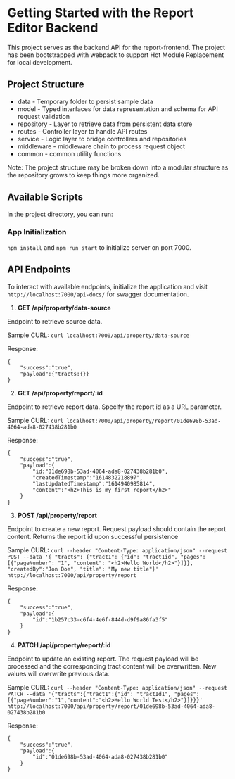 # Getting Started with the Report Editor Backend

This project serves as the backend API for the report-frontend. The project has been bootstrapped with webpack
to support Hot Module Replacement for local development.

## Project Structure
* data - Temporary folder to persist sample data
* model - Typed interfaces for data representation and schema for API request validation
* repository - Layer to retrieve data from persistent data store
* routes - Controller layer to handle API routes
* service - Logic layer to bridge controllers and repositories
* middleware - middleware chain to process request object
* common - common utility functions 

Note: The project structure may be broken down into a modular structure as the repository grows to keep things more
organized.

## Available Scripts

In the project directory, you can run:

### App Initialization

`npm install` and `npm run start` to initialize server on port 7000.

## API Endpoints

To interact with available endpoints, initialize the application and visit `http://localhost:7000/api-docs/` for swagger documentation.

1. **GET /api/property/data-source**

Endpoint to retrieve source data.

Sample CURL: `curl localhost:7000/api/property/data-source`

Response: 
```
{
    "success":"true",
    "payload":{"tracts:{}}
}

```

2. **GET /api/property/report/:id**

Endpoint to retrieve report data. Specify the report id as a URL parameter.

Sample CURL: `curl localhost:7000/api/property/report/01de698b-53ad-4064-ada8-027438b281b0`

Response: 
```
{
    "success":"true",
    "payload":{
        "id:"01de698b-53ad-4064-ada8-027438b281b0",
        "createdTimestamp":"1614832218897",
        "lastUpdatedTimestamp":"1614940985814",
        "content":"<h2>This is my first report</h2>"
    }
}
```

3. **POST /api/property/report**

Endpoint to create a new report. Request payload should contain the report content. Returns the report id
upon successful persistence

Sample CURL: `curl --header "Content-Type: application/json" --request POST --data '{ "tracts": {"tract1": {"id": "tract1id", "pages": [{"pageNumber": "1", "content": "<h2>Hello World</h2>"}]}}, "createdBy":"Jon Doe", "title": "My new title"}' http://localhost:7000/api/property/report`

Response: 
```
{
    "success":"true",
    "payload":{
        "id":"1b257c33-c6f4-4e6f-844d-d9f9a86fa3f5"
    }
}
```

4. **PATCH /api/property/report/:id**

Endpoint to update an existing report. The request payload will be processed and the corresponding tract content will be overwritten.
New values will overwrite previous data.

Sample CURL: `curl --header "Content-Type: application/json" --request PATCH --data '{"tracts":{"tract1":{"id": "tractId1", "pages":[{"pageNumber":"1","content":"<h2>Hello World Test</h2>"}]}}}' http://localhost:7000/api/property/report/01de698b-53ad-4064-ada8-027438b281b0`

Response: 
```
{
    "success":"true",
    "payload":{
        "id":"01de698b-53ad-4064-ada8-027438b281b0"
    }
}
```
